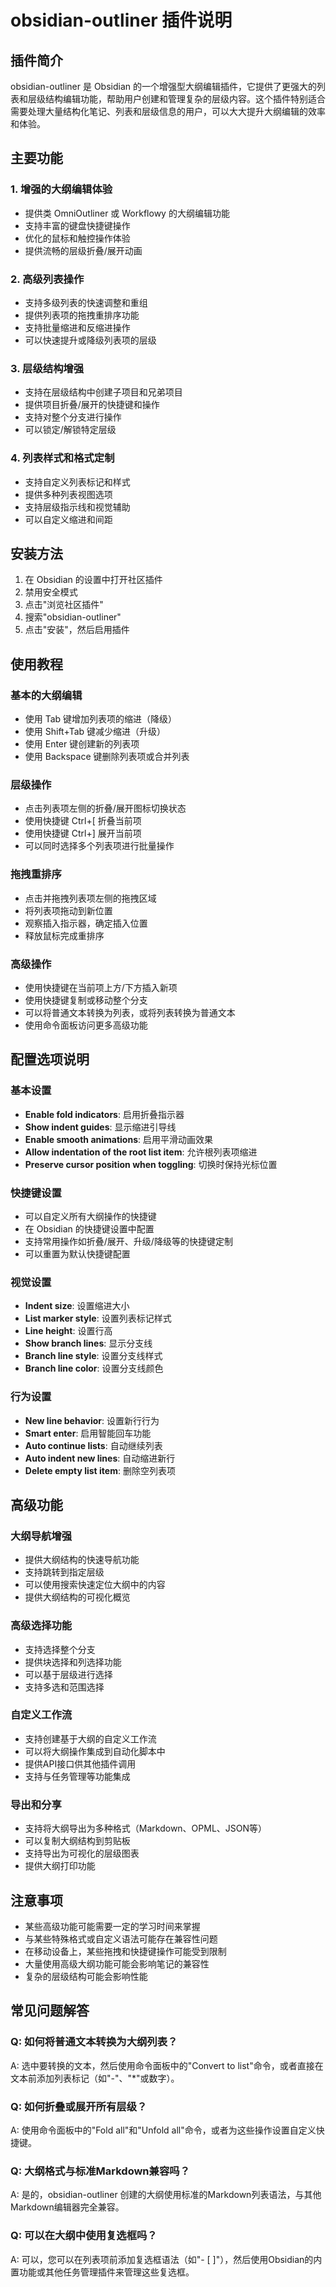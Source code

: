 # obsidian-outliner 插件说明

## 插件简介
obsidian-outliner 是 Obsidian 的一个增强型大纲编辑插件，它提供了更强大的列表和层级结构编辑功能，帮助用户创建和管理复杂的层级内容。这个插件特别适合需要处理大量结构化笔记、列表和层级信息的用户，可以大大提升大纲编辑的效率和体验。

## 主要功能

### 1. 增强的大纲编辑体验
- 提供类 OmniOutliner 或 Workflowy 的大纲编辑功能
- 支持丰富的键盘快捷键操作
- 优化的鼠标和触控操作体验
- 提供流畅的层级折叠/展开动画

### 2. 高级列表操作
- 支持多级列表的快速调整和重组
- 提供列表项的拖拽重排序功能
- 支持批量缩进和反缩进操作
- 可以快速提升或降级列表项的层级

### 3. 层级结构增强
- 支持在层级结构中创建子项目和兄弟项目
- 提供项目折叠/展开的快捷键和操作
- 支持对整个分支进行操作
- 可以锁定/解锁特定层级

### 4. 列表样式和格式定制
- 支持自定义列表标记和样式
- 提供多种列表视图选项
- 支持层级指示线和视觉辅助
- 可以自定义缩进和间距

## 安装方法
1. 在 Obsidian 的设置中打开社区插件
2. 禁用安全模式
3. 点击"浏览社区插件"
4. 搜索"obsidian-outliner"
5. 点击"安装"，然后启用插件

## 使用教程

### 基本的大纲编辑
- 使用 Tab 键增加列表项的缩进（降级）
- 使用 Shift+Tab 键减少缩进（升级）
- 使用 Enter 键创建新的列表项
- 使用 Backspace 键删除列表项或合并列表

### 层级操作
- 点击列表项左侧的折叠/展开图标切换状态
- 使用快捷键 Ctrl+[ 折叠当前项
- 使用快捷键 Ctrl+] 展开当前项
- 可以同时选择多个列表项进行批量操作

### 拖拽重排序
- 点击并拖拽列表项左侧的拖拽区域
- 将列表项拖动到新位置
- 观察插入指示器，确定插入位置
- 释放鼠标完成重排序

### 高级操作
- 使用快捷键在当前项上方/下方插入新项
- 使用快捷键复制或移动整个分支
- 可以将普通文本转换为列表，或将列表转换为普通文本
- 使用命令面板访问更多高级功能

## 配置选项说明

### 基本设置
- **Enable fold indicators**: 启用折叠指示器
- **Show indent guides**: 显示缩进引导线
- **Enable smooth animations**: 启用平滑动画效果
- **Allow indentation of the root list item**: 允许根列表项缩进
- **Preserve cursor position when toggling**: 切换时保持光标位置

### 快捷键设置
- 可以自定义所有大纲操作的快捷键
- 在 Obsidian 的快捷键设置中配置
- 支持常用操作如折叠/展开、升级/降级等的快捷键定制
- 可以重置为默认快捷键配置

### 视觉设置
- **Indent size**: 设置缩进大小
- **List marker style**: 设置列表标记样式
- **Line height**: 设置行高
- **Show branch lines**: 显示分支线
- **Branch line style**: 设置分支线样式
- **Branch line color**: 设置分支线颜色

### 行为设置
- **New line behavior**: 设置新行行为
- **Smart enter**: 启用智能回车功能
- **Auto continue lists**: 自动继续列表
- **Auto indent new lines**: 自动缩进新行
- **Delete empty list item**: 删除空列表项

## 高级功能

### 大纲导航增强
- 提供大纲结构的快速导航功能
- 支持跳转到指定层级
- 可以使用搜索快速定位大纲中的内容
- 提供大纲结构的可视化概览

### 高级选择功能
- 支持选择整个分支
- 提供块选择和列选择功能
- 可以基于层级进行选择
- 支持多选和范围选择

### 自定义工作流
- 支持创建基于大纲的自定义工作流
- 可以将大纲操作集成到自动化脚本中
- 提供API接口供其他插件调用
- 支持与任务管理等功能集成

### 导出和分享
- 支持将大纲导出为多种格式（Markdown、OPML、JSON等）
- 可以复制大纲结构到剪贴板
- 支持导出为可视化的层级图表
- 提供大纲打印功能

## 注意事项
- 某些高级功能可能需要一定的学习时间来掌握
- 与某些特殊格式或自定义语法可能存在兼容性问题
- 在移动设备上，某些拖拽和快捷键操作可能受到限制
- 大量使用高级大纲功能可能会影响笔记的兼容性
- 复杂的层级结构可能会影响性能

## 常见问题解答

### Q: 如何将普通文本转换为大纲列表？
A: 选中要转换的文本，然后使用命令面板中的"Convert to list"命令，或者直接在文本前添加列表标记（如"-"、"*"或数字）。

### Q: 如何折叠或展开所有层级？
A: 使用命令面板中的"Fold all"和"Unfold all"命令，或者为这些操作设置自定义快捷键。

### Q: 大纲格式与标准Markdown兼容吗？
A: 是的，obsidian-outliner 创建的大纲使用标准的Markdown列表语法，与其他Markdown编辑器完全兼容。

### Q: 可以在大纲中使用复选框吗？
A: 可以，您可以在列表项前添加复选框语法（如"- [ ]"），然后使用Obsidian的内置功能或其他任务管理插件来管理这些复选框。